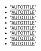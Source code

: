* "[AUTOTITLE](/code-security/code-scanning/managing-your-code-scanning-configuration/c-cpp-built-in-queries)"
* "[AUTOTITLE](/code-security/code-scanning/managing-your-code-scanning-configuration/csharp-built-in-queries)"
* "[AUTOTITLE](/code-security/code-scanning/managing-your-code-scanning-configuration/go-built-in-queries)"
* "[AUTOTITLE](/code-security/code-scanning/managing-your-code-scanning-configuration/java-kotlin-built-in-queries)"
* "[AUTOTITLE](/code-security/code-scanning/managing-your-code-scanning-configuration/javascript-typescript-built-in-queries)"
* "[AUTOTITLE](/code-security/code-scanning/managing-your-code-scanning-configuration/python-built-in-queries)"
* "[AUTOTITLE](/code-security/code-scanning/managing-your-code-scanning-configuration/ruby-built-in-queries)"
* "[AUTOTITLE](/code-security/code-scanning/managing-your-code-scanning-configuration/swift-built-in-queries)"
